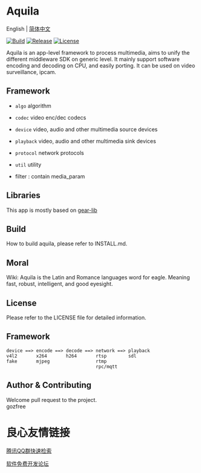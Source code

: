 # Aquila

English | [简体中文](README.cn.md)

[![Build](https://travis-ci.org/gozfree/aquila.svg?branch=master)](https://travis-ci.org/gozfree/aquila)
[![Release](https://img.shields.io/github/release/gozfree/aquila.svg)](https://github.com/gozfree/aquila/releases)
[![License](https://img.shields.io/github/license/gozfree/aquila.svg)](https://github.com/gozfree/aquila/blob/master/LICENSE.MIT)

Aquila is an app-level framework to process multimedia, aims to unify the
different middleware SDK on generic level. It mainly support software encoding
and decoding on CPU, and easily porting. It can be used on video surveillance,
ipcam.

## Framework
* `algo`     algorithm
* `codec`    video enc/dec codecs
* `device`   video, audio and other multimedia source devices
* `playback` video, audio and other multimedia sink devices
* `protocol` network protocols
* `util`     utility

* filter : contain media_param

## Libraries
This app is mostly based on [gear-lib](https://github.com/gozfree/gear-lib)

## Build
How to build aquila, please refer to INSTALL.md.

## Moral
Wiki: Aquila is the Latin and Romance languages word for eagle.
Meaning fast, robust, intelligent, and good eyesight.

## License
Please refer to the LICENSE file for detailed information.

## Framework

```
device ==> encode ==> decode ==> network ==> playback
v4l2       x264       h264       rtsp        sdl
fake       mjpeg                 rtmp
                                 rpc/mqtt
```


## Author & Contributing
Welcome pull request to the project.  
gozfree  


 # 良心友情链接

[腾讯QQ群快速检索](http://u.720life.cn/s/8cf73f7c)

[软件免费开发论坛](http://u.720life.cn/s/bbb01dc0)